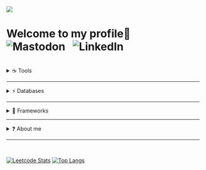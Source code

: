![](https://i.pinimg.com/originals/24/2e/37/242e379f970c22bf30e1689290627058.gif)
 # Welcome to my profile👋 &nbsp;&nbsp;&nbsp;&nbsp;![Mastodon](https://img.shields.io/badge/-MASTODON-%232B90D9?style=for-the-badge&logo=mastodon&logoColor=white) &nbsp;&nbsp;![LinkedIn](https://img.shields.io/badge/linkedin-%230077B5.svg?style=for-the-badge&logo=linkedin&logoColor=white)
  <br />
  
<!-- https://art.pixilart.com/cb97514d85c12ba.gif -->

<details>
  <summary>☕ Tools</summary>
  <br />
  
![Java](https://img.shields.io/badge/java-%23ED8B00.svg?style=for-the-badge&logo=java&logoColor=white) &nbsp;&nbsp; ![JavaScript](https://img.shields.io/badge/javascript-%23323330.svg?style=for-the-badge&logo=javascript&logoColor=%23F7DF1E) &nbsp;&nbsp;![HTML5](https://img.shields.io/badge/html5-%23E34F26.svg?style=for-the-badge&logo=html5&logoColor=white) &nbsp;&nbsp;![CSS3](https://img.shields.io/badge/css3-%231572B6.svg?style=for-the-badge&logo=css3&logoColor=white) &nbsp;&nbsp;![Apache Groovy](https://img.shields.io/badge/Apache%20Groovy-4298B8.svg?style=for-the-badge&logo=Apache+Groovy&logoColor=white)  &nbsp;&nbsp;![Apache Maven](https://img.shields.io/badge/Apache%20Maven-C71A36?style=for-the-badge&logo=Apache%20Maven&logoColor=white)  &nbsp;&nbsp;![Git](https://img.shields.io/badge/git-%23F05033.svg?style=for-the-badge&logo=git&logoColor=white) &nbsp;&nbsp;![Python](https://img.shields.io/badge/python-3670A0?style=for-the-badge&logo=python&logoColor=ffdd54) &nbsp;&nbsp;![PHP](https://img.shields.io/badge/php-%23777BB4.svg?style=for-the-badge&logo=php&logoColor=white) &nbsp;&nbsp;![Markdown](https://img.shields.io/badge/markdown-%23000000.svg?style=for-the-badge&logo=markdown&logoColor=white) &nbsp;&nbsp;![Bootstrap](https://img.shields.io/badge/bootstrap-%23563D7C.svg?style=for-the-badge&logo=bootstrap&logoColor=white) &nbsp;&nbsp;![Bulma](https://img.shields.io/badge/bulma-00D0B1?style=for-the-badge&logo=bulma&logoColor=white)  &nbsp;&nbsp;![Jira](https://img.shields.io/badge/jira-%230A0FFF.svg?style=for-the-badge&logo=jira&logoColor=white)  &nbsp;&nbsp;![Confluence](https://img.shields.io/badge/confluence-%23172BF4.svg?style=for-the-badge&logo=confluence&logoColor=white)  &nbsp;&nbsp;![Bitbucket](https://img.shields.io/badge/bitbucket-%230047B3.svg?style=for-the-badge&logo=bitbucket&logoColor=white) &nbsp;&nbsp;![C](https://img.shields.io/badge/c-%2300599C.svg?style=for-the-badge&logo=c&logoColor=white) &nbsp;&nbsp;![C++](https://img.shields.io/badge/c++-%2300599C.svg?style=for-the-badge&logo=c%2B%2B&logoColor=white)
</details>

--- 

<details>
  <summary>⚡ Databases</summary>
  <br />
 
![MySQL](https://img.shields.io/badge/mysql-%2300f.svg?style=for-the-badge&logo=mysql&logoColor=white&color=black) &nbsp;&nbsp;![Postgres](https://img.shields.io/badge/postgres-%23316192.svg?style=for-the-badge&logo=postgresql&logoColor=white) &nbsp;&nbsp;![MongoDB](https://img.shields.io/badge/MongoDB-%234ea94b.svg?style=for-the-badge&logo=mongodb&logoColor=white)
</details>

---

<details>
  <summary>🔨 Frameworks</summary>
  <br />
 
![React](https://img.shields.io/badge/react-%2320232a.svg?style=for-the-badge&logo=react&logoColor=%2361DAFB) &nbsp;&nbsp;![Spring](https://img.shields.io/badge/spring-%236DB33F.svg?style=for-the-badge&logo=spring&logoColor=white) &nbsp;&nbsp;![Angular](https://img.shields.io/badge/angular-%23DD0031.svg?style=for-the-badge&logo=angular&logoColor=white) &nbsp;&nbsp;![Ionic](https://img.shields.io/badge/Ionic-%233880FF.svg?style=for-the-badge&logo=Ionic&logoColor=white) &nbsp;&nbsp;![Hugo](https://img.shields.io/badge/Hugo-black.svg?style=for-the-badge&logo=Hugo) &nbsp;&nbsp;![WordPress](https://img.shields.io/badge/WordPress-%23117AC9.svg?style=for-the-badge&logo=WordPress&logoColor=white)
</details>

---

<details>
  <summary>❓ About me</summary>
  <br />
 
 <p>
  I'm a freelance full-stack developer based in Spain. I primarily work with Java, Javascript, Groovy, HTML, CSS, SQL and others daily. But I have experience with       languages like Typescript, PHP, Python and NoSQL databases like MongoDB. I also do work and have knowledge of agile methodologies like Scrum.

  Currently, I'm getting more involved in the development of plugins for Atlassian products, mostly Jira and Confluence, both server and cloud. Besides, I like            spending some time working on my projects, learning new technologies or improving my skills.
 </p>

</details>

---
<br />

[![Leetcode Stats](https://leetcard.jacoblin.cool/jaxp42?ext=heatmap)](https://leetcode.com/jaxp42)                                   [![Top Langs](https://github-readme-stats.vercel.app/api/top-langs/?username=jaxp42&layout=compact&theme=synthwave)](https://github.com/jaxp42/github-readme-stats) 

